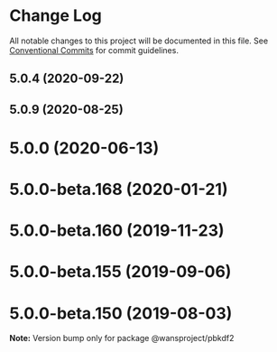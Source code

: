 # Change Log

All notable changes to this project will be documented in this file.
See [Conventional Commits](https://conventionalcommits.org) for commit guidelines.

## 5.0.4 (2020-09-22)



## 5.0.9 (2020-08-25)



# 5.0.0 (2020-06-13)



# 5.0.0-beta.168 (2020-01-21)



# 5.0.0-beta.160 (2019-11-23)



# 5.0.0-beta.155 (2019-09-06)



# 5.0.0-beta.150 (2019-08-03)

**Note:** Version bump only for package @wansproject/pbkdf2
